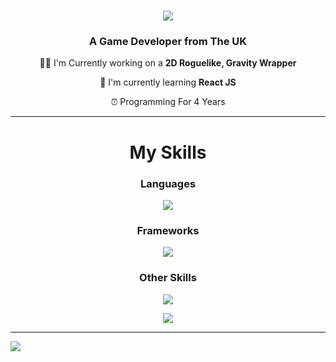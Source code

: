 <h1 align="center">
    <img src="https://readme-typing-svg.herokuapp.com/?font=Roboto+Mono&color=F7F7F7&size=35&center=true&vCenter=true&width=500&height=70&duration=4000&lines=Hi+There!+👋;+I'm+Evan!;" />
</h1>

<h3 align="center"> A Game Developer from The UK</h3>

<div align="center">

 🧑‍💻 I'm Currently working on a **2D Roguelike, Gravity Wrapper**
 
 📖 I'm currently learning **React JS**

 ⏰ Programming For 4 Years

</div>


<hr/>

<h1 align="center">My Skills</h1>

<h3 align="center">Languages</h3>
<p align="center">
  <a href="https://skillicons.dev">
    <img src="https://skillicons.dev/icons?i=cs,python,js,html,css,ts" />
  </a>
</p>

<h3 align="center">Frameworks</h3>

<p align="center">
  <a href="https://skillicons.dev">
    <img src="https://skillicons.dev/icons?i=react,nodejs,vite,unity,godot" />
  </a>
</p>

<h3 align="center">Other Skills</h3>

<p align="center">
  <a href="https://skillicons.dev">
    <img src="https://skillicons.dev/icons?i=git,linux,bash,github" />
  </a>
</p>

<div align="center"> 
  <a href="mailto: 3vandev@proton.me">
    <img src="https://img.shields.io/badge/Gmail-333333?style=for-the-badge&logo=gmail&logoColor=red" />
  </a>
</div>

<hr/>

<picture>
  <source
    srcset="https://github-readme-stats.vercel.app/api?username=3vandev&show_icons=true&theme=dark"
  />
  <source
    srcset="https://github-readme-stats.vercel.app/api?username=3vandev&show_icons=true"
    media="(prefers-color-scheme: light), (prefers-color-scheme: no-preference)"
  />
  <img src="https://github-readme-stats.vercel.app/api?username=3vandev&show_icons=true" />
</picture>
